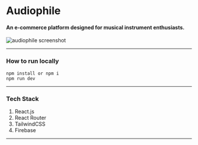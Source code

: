 # Audiophile

#### An e-commerce platform designed for musical instrument enthusiasts.

![audiophile screenshot](https://muralikrishnan.vercel.app/assets/audiophile-DbJ63PXu.png)

---

### How to run locally

```
npm install or npm i
npm run dev
```

---

### Tech Stack

1. React.js
2. React Router
3. TailwindCSS
4. Firebase

---
